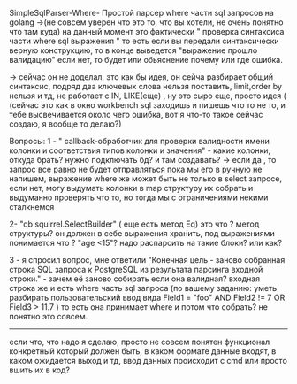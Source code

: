 SimpleSqlParser-Where-
Простой парсер where части sql запросов на golang
->(не совсем уверен что это то, что вы хотели, не очень понятно что там куда) на данный момент это фактически " проверка синтаксиса части where sql выражения " то есть если вы передали синтаксически верную конструкцию, то в конце выведется "выражение прошло валидацию" если нет, то будет или обьяснение почему или где ошибка.


-> сейчас он не доделал, это как бы идея, он сейча разбирает общий синтаксис, подряд два ключевых слова нельзя поставить, limit,order by нельзя и тд, не работает с IN, LIKE(еще) , ну это сыро еще, просто идея ( (сейчас это как в окно workbench sql заходишь и пишешь что то не то, и тебе высвечивается около чего ошибка, вот я что-то такое сейчас создаю, я вообще то делаю?)


Вопросы: 
1 - " callback-обработчик для проверки валидности имени колонки и соответствия типов колонки и значения" - какие колонки, откуда брать? нужно подключать бд? и там создавать? -> если да , то запрос все равно не будет отправляться пока мы его в ручную не напишем, выражение where же может быть не только в select запросе, если нет, могу выдумать колонки в map структуру их собрать и выдуманно проверять что то, но тогда мы с ограничениями некими сталкнемся

2- "qb squirrel.SelectBuilder" ( еще есть метод Eq) это что ? метод структуры? он должен в себе выражения хранить, под выражениями понимается что ? "age <15"? надо распарсить на такие блоки? или как? 

3 - я спросил вопрос, мне ответили "Конечная цель - заново собранная строка SQL запроса к PostgreSQL из результата парсинга входной строки." - зачем её заново собирать если она валидная? входная строка же и есть where часть sql запроса (по вашему заданию: уметь разбирать пользовательский ввод вида Field1 = "foo" AND Field2 != 7 OR Field3 > 11.7 ) то есть она принимает where и потом что собрать? не понятно это совсем.


----------------------------------

если что, что надо я сделаю, просто не совсем понятен функционал конкретный который должен быть, в каком формате данные входят, в каком ожидается выход и тд, ввод данных происходит с cmd или просто вшить их в код?
